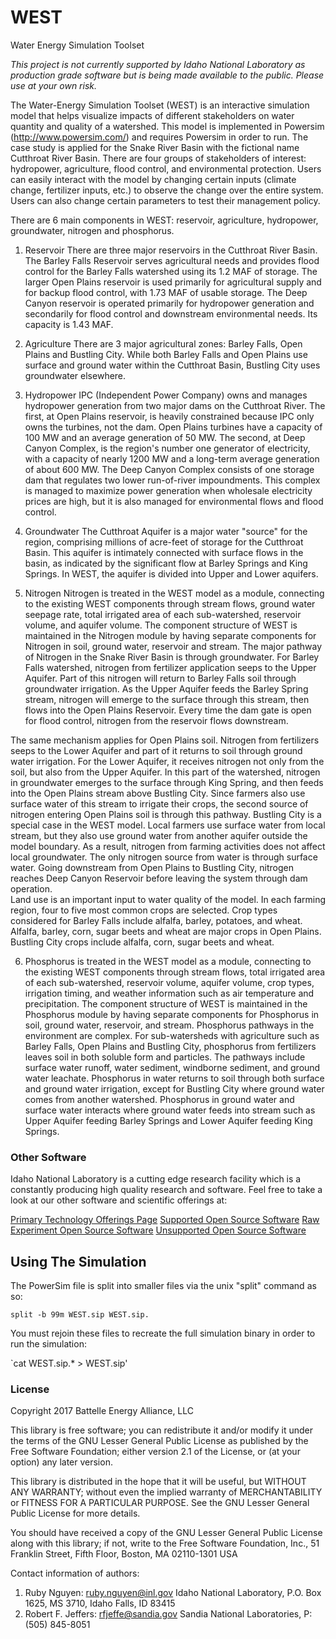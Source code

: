 # WEST
Water Energy Simulation Toolset

*This project is not currently supported by Idaho National Laboratory as production grade software but is being made available to the public. Please use at your own risk.*

The Water-Energy Simulation Toolset (WEST) is an interactive simulation model that helps visualize impacts of different stakeholders on water quantity and quality of a watershed. This model is implemented in Powersim (http://www.powersim.com/) and requires Powersim in order to run. The case study is applied for the Snake River Basin with the fictional name Cutthroat River Basin. There are four groups of stakeholders of interest: hydropower, agriculture, flood control, and environmental protection. Users can easily interact with the model by changing certain inputs (climate change, fertilizer inputs, etc.) to observe the change over the entire system. Users can also change certain parameters to test their management policy.

There are 6 main components in WEST: reservoir, agriculture, hydropower, groundwater, nitrogen and phosphorus.

1. Reservoir
There are three major reservoirs in the Cutthroat River Basin. The Barley Falls Reservoir serves agricultural needs and provides flood control for the Barley Falls watershed using its 1.2 MAF of storage. The larger Open Plains reservoir is used primarily for agricultural supply and for backup flood control, with 1.73 MAF of usable storage. The Deep Canyon reservoir is operated primarily for hydropower generation and secondarily for flood control and downstream environmental needs. Its capacity is 1.43 MAF.

2. Agriculture
There are 3 major agricultural zones: Barley Falls, Open Plains and Bustling City. While both Barley Falls and Open Plains use surface and ground water within the Cutthroat Basin, Bustling City uses groundwater elsewhere. 

3. Hydropower
IPC (Independent Power Company) owns and manages hydropower generation from two major dams on the Cutthroat River. The first, at Open Plains reservoir, is heavily constrained because IPC only owns the turbines, not the dam. Open Plains turbines have a capacity of 100 MW and an average generation of 50 MW. The second, at Deep Canyon Complex, is the region's number one generator of electricity, with a capacity of nearly 1200 MW and a long-term average generation of about 600 MW. The Deep Canyon Complex consists of one storage dam that regulates two lower run-of-river impoundments. This complex is managed to maximize power generation when wholesale electricity prices are high, but it is also managed for environmental flows and flood control.

4. Groundwater
The Cutthroat Aquifer is a major water "source" for the region, comprising millions of acre-feet of storage for the Cutthroat Basin. This aquifer is intimately connected with surface flows in the basin, as indicated by the significant flow at Barley Springs and King Springs. In WEST, the aquifer is divided into Upper and Lower aquifers.

5. Nitrogen
Nitrogen is treated in the WEST model as a module, connecting to the existing WEST components through stream flows, ground water seepage rate, total irrigated area of each sub-watershed, reservoir volume, and aquifer volume. The component structure of WEST is maintained in the Nitrogen module by having separate components for Nitrogen in soil, ground water, reservoir and stream. 
The major pathway of Nitrogen in the Snake River Basin is through groundwater. For Barley Falls watershed, nitrogen from fertilizer application seeps to the Upper Aquifer. Part of this nitrogen will return to Barley Falls soil through groundwater irrigation. As the Upper Aquifer feeds the Barley Spring stream, nitrogen will emerge to the surface through this stream, then flows into the Open Plains Reservoir. Every time the dam gate is open for flood control, nitrogen from the reservoir flows downstream. 

The same mechanism applies for Open Plains soil. Nitrogen from fertilizers seeps to the Lower Aquifer and part of it returns to soil through ground water irrigation. For the Lower Aquifer, it receives nitrogen not only from the soil, but also from the Upper Aquifer. In this part of the watershed, nitrogen in groundwater emerges to the surface through King Spring, and then feeds into the Open Plains stream above Bustling City. Since farmers also use surface water of this stream to irrigate their crops, the second source of nitrogen entering Open Plains soil is through this pathway. 
Bustling City is a special case in the WEST model. Local farmers use surface water from local stream, but they also use ground water from another aquifer outside the model boundary. As a result, nitrogen from farming activities does not affect local groundwater. The only nitrogen source from water is through surface water. Going downstream from Open Plains to Bustling City, nitrogen reaches Deep Canyon Reservoir before leaving the system through dam operation.  
Land use is an important input to water quality of the model. In each farming region, four to five most common crops are selected. Crop types considered for Barley Falls include alfalfa, barley, potatoes, and wheat. Alfalfa, barley, corn, sugar beets and wheat are major crops in Open Plains. Bustling City crops include alfalfa, corn, sugar beets and wheat.

6. Phosphorus is treated in the WEST model as a module, connecting to the existing WEST components through stream flows, total irrigated area of each sub-watershed, reservoir volume, aquifer volume, crop types, irrigation timing, and weather information such as air temperature and precipitation. The component structure of WEST is maintained in the Phosphorus module by having separate components for Phosphorus in soil, ground water, reservoir, and stream. 
Phosphorus pathways in the environment are complex. For sub-watersheds with agriculture such as Barley Falls, Open Plains and Bustling City, phosphorus from fertilizers leaves soil in both soluble form and particles. The pathways include surface water runoff, water sediment, windborne sediment, and ground water leachate. Phosphorus in water returns to soil through both surface and ground water irrigation, except for Bustling City where ground water comes from another watershed. Phosphorus in ground water and surface water interacts where ground water feeds into stream such as Upper Aquifer feeding Barley Springs and Lower Aquifer feeding King Springs.
 

### Other Software
Idaho National Laboratory is a cutting edge research facility which is a constantly producing high quality research and software. Feel free to take a look at our other software and scientific offerings at:

[Primary Technology Offerings Page](https://www.inl.gov/inl-initiatives/technology-deployment)
[Supported Open Source Software](https://github.com/idaholab)
[Raw Experiment Open Source Software](https://github.com/IdahoLabResearch)
[Unsupported Open Source Software](https://github.com/IdahoLabCuttingBoard)

## Using The Simulation

The PowerSim file is split into smaller files via the unix "split" command as so:

`split -b 99m WEST.sip WEST.sip.`

You must rejoin these files to recreate the full simulation binary in order to run the simulation:

`cat WEST.sip.* > WEST.sip'

### License
Copyright 2017 Battelle Energy Alliance, LLC

This library is free software; you can redistribute it and/or
modify it under the terms of the GNU Lesser General Public
License as published by the Free Software Foundation; either
version 2.1 of the License, or (at your option) any later version.

This library is distributed in the hope that it will be useful,
but WITHOUT ANY WARRANTY; without even the implied warranty of
MERCHANTABILITY or FITNESS FOR A PARTICULAR PURPOSE.  See the GNU
Lesser General Public License for more details.

You should have received a copy of the GNU Lesser General Public
License along with this library; if not, write to the Free Software
Foundation, Inc., 51 Franklin Street, Fifth Floor, Boston, MA  02110-1301  USA

Contact information of authors:
1. Ruby Nguyen: ruby.nguyen@inl.gov
Idaho National Laboratory, P.O. Box 1625, MS 3710, Idaho Falls, ID 83415 
2. Robert F. Jeffers: rfjeffe@sandia.gov
Sandia National Laboratories, P: (505) 845-8051
